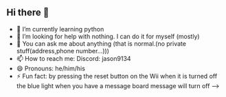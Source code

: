 ## Hi there 👋




- 🌱 I’m currently learning python
- 🤔 I’m looking for help with nothing. I can do it for myself (mostly)
- 💬 You can ask me about anything (that is normal.(no private stuff(address,phone number...)))
- 📫 How to reach me: Discord: jason9134
- 😄 Pronouns: he/him/his
- ⚡ Fun fact: by pressing the reset button on the Wii when it is turned off the blue light when you have a message board message will turn off
-->
